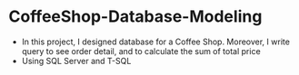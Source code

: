 # CoffeeShop-Database-Modeling
- In this project, I designed database for a Coffee Shop. Moreover, I write query to see order detail, and to calculate the sum of total price
- Using SQL Server and T-SQL
